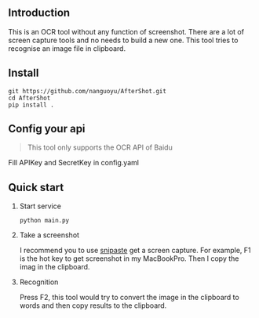 ## Introduction

This is an OCR tool without any function of screenshot. There are
a lot of screen capture tools and no needs to build a new one. 
This tool tries to recognise an image file in clipboard.

## Install

``` 
git https://github.com/nanguoyu/AfterShot.git
cd AfterShot
pip install .
```

## Config your api

> This tool only supports the OCR API of Baidu

Fill APIKey and SecretKey in  config.yaml 

## Quick start
 
1. Start service

    ``` 
    python main.py
    ``` 

2. Take a screenshot 
 
    I recommend you to use [snipaste](https://zh.snipaste.com/) get a screen capture. For example, F1 is the hot key to
    get screenshot in my MacBookPro. Then I copy the imag in the clipboard.
    
3. Recognition
    
    Press F2, this tool would try to convert the image in the clipboard to words and then copy results to the clipboard.
    
 